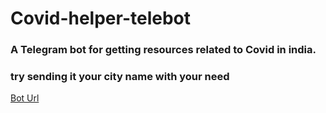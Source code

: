 # Covid-helper-telebot
### A Telegram bot for getting resources related to Covid in india.
### try sending it your city name with your need

[Bot Url](https://t.me/CovidResource123Bot)
